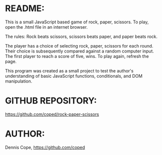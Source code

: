 # README:
This is a small JavaScript based game of rock, paper, scissors. To play, open the .html file in an internet browser.

The rules: Rock beats scissors, scissors beats paper, and paper beats rock.

The player has a choice of selecting rock, paper, scissors for each round. Their choice is subsequently compared against a random computer input. The first player to reach a score of five, wins. To play again, refresh the page.

This program was created as a small project to test the author's understanding of basic JavaScript functions, conditionals, and DOM manipulation.

# GITHUB REPOSITORY: 
https://github.com/coped/rock-paper-scissors

# AUTHOR: 
Dennis Cope, https://github.com/coped